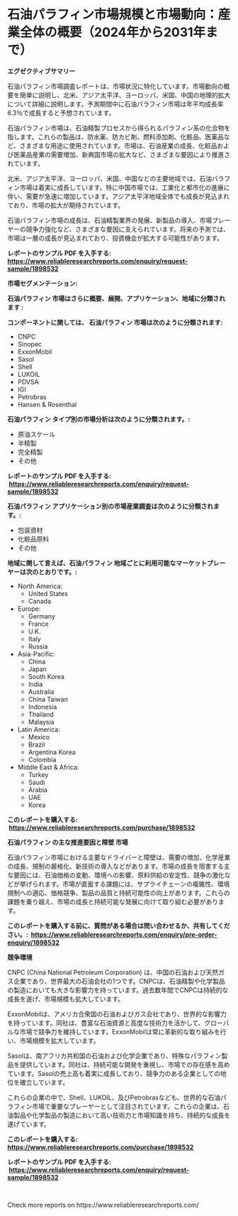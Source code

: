 <p><h1>石油パラフィン市場規模と市場動向：産業全体の概要（2024年から2031年まで）</h1></p><p><strong>エグゼクティブサマリー</strong></p>
<p><p>石油パラフィン市場調査レポートは、市場状況に特化しています。市場動向の概要を簡単に説明し、北米、アジア太平洋、ヨーロッパ、米国、中国の地理的拡大について詳細に説明します。予測期間中に石油パラフィン市場は年平均成長率6.3％で成長すると予想されています。</p><p>石油パラフィン市場は、石油精製プロセスから得られるパラフィン系の化合物を指します。これらの製品は、防水薬、防カビ剤、燃料添加剤、化粧品、医薬品など、さまざまな用途に使用されています。市場は、石油産業の成長、化粧品および医薬品産業の需要増加、新興国市場の拡大など、さまざまな要因により推進されています。</p><p>北米、アジア太平洋、ヨーロッパ、米国、中国などの主要地域では、石油パラフィン市場は着実に成長しています。特に中国市場では、工業化と都市化の進展に伴い、需要が急速に増加しています。アジア太平洋地域全体でも成長が見込まれており、市場の拡大が期待されています。</p><p>石油パラフィン市場の成長は、石油精製業界の発展、新製品の導入、市場プレーヤーの競争力強化など、さまざまな要因に支えられています。将来の予測では、市場は一層の成長が見込まれており、投資機会が拡大する可能性があります。</p></p>
<p><strong>レポートのサンプル PDF を入手する: <a href="https://www.reliableresearchreports.com/enquiry/request-sample/1898532">https://www.reliableresearchreports.com/enquiry/request-sample/1898532</a></strong></p>
<p><strong>市場セグメンテーション:</strong></p>
<p><strong> 石油パラフィン 市場はさらに概要、展開、アプリケーション、地域に分類されます :</strong></p>
<p><strong>コンポーネントに関しては、 石油パラフィン 市場は次のように分類されます: &nbsp;</strong></p>
<p><ul><li>CNPC</li><li>Sinopec</li><li>ExxonMobil</li><li>Sasol</li><li>Shell</li><li>LUKOIL</li><li>PDVSA</li><li>IGI</li><li>Petrobras</li><li>Hansen & Rosenthal</li></ul></p>
<p><strong> 石油パラフィン タイプ別の市場分析は次のように分類されます。:</strong></p>
<p><ul><li>原油スケール</li><li>半精製</li><li>完全精製</li><li>その他</li></ul></p>
<p><strong>レポートのサンプル PDF を入手する: &nbsp;<a href="https://www.reliableresearchreports.com/enquiry/request-sample/1898532">https://www.reliableresearchreports.com/enquiry/request-sample/1898532</a></strong></p>
<p><strong> 石油パラフィン アプリケーション別の市場産業調査は次のように分類されます。:</strong></p>
<p><ul><li>包装資材</li><li>化粧品原料</li><li>その他</li></ul></p>
<p><strong>地域に関して言えば、石油パラフィン 地域ごとに利用可能なマーケットプレーヤーは次のとおりです。:</strong></p>
<p><ul>
    <li>
        North America:
        <ul>
            <li>United States</li>
            <li>Canada</li>
        </ul>
    </li>
    <li>
        Europe:
        <ul>
            <li>Germany</li>
            <li>France</li>
            <li>U.K.</li>
            <li>Italy</li>
            <li>Russia</li>
        </ul>
    </li>
    <li>
        Asia-Pacific:
        <ul>
            <li>China</li>
            <li>Japan</li>
            <li>South Korea</li>
            <li>India</li>
            <li>Australia</li>
            <li>China Taiwan</li>
            <li>Indonesia</li>
            <li>Thailand</li>
            <li>Malaysia</li>
        </ul>
    </li>
    <li>
        Latin America:
        <ul>
            <li>Mexico</li>
            <li>Brazil</li>
            <li>Argentina Korea</li>
            <li>Colombia</li>
        </ul>
    </li>
    <li>
        Middle East & Africa:
        <ul>
            <li>Turkey</li>
            <li>Saudi</li>
            <li>Arabia</li>
            <li>UAE</li>
            <li>Korea</li>
        </ul>
    </li>
    </ul></p>
<p><strong>このレポートを購入する: &nbsp;<a href="https://www.reliableresearchreports.com/purchase/1898532">https://www.reliableresearchreports.com/purchase/1898532</a></strong></p>
<p><strong>石油パラフィン の主な推進要因と障壁 市場</strong></p>
<p><p>石油パラフィン市場における主要なドライバーと障壁は、需要の増加、化学産業の成長、規制の厳格化、新技術の導入などがあります。市場の成長を阻害する主な要因には、石油価格の変動、環境への影響、原料供給の安定性、競争の激化などが挙げられます。市場が直面する課題には、サプライチェーンの複雑性、環境規制への適応、価格競争、製品の品質と持続可能性の向上があります。これらの課題を乗り越え、市場の成長と持続可能な発展に向けて取り組む必要があります。</p></p>
<p><strong>このレポートを購入する前に、質問がある場合は問い合わせるか、共有してください。:&nbsp; <a href="https://www.reliableresearchreports.com/enquiry/pre-order-enquiry/1898532">https://www.reliableresearchreports.com/enquiry/pre-order-enquiry/1898532</a></strong></p>
<p><strong>競争環境</strong></p>
<p><p>CNPC (China National Petroleum Corporation) は、中国の石油および天然ガス企業であり、世界最大の石油会社の1つです。CNPCは、石油精製や化学製品の製造においても大きな影響力を持っています。過去数年間でCNPCは持続的な成長を遂げ、市場規模も拡大しています。</p><p>ExxonMobilは、アメリカ合衆国の石油およびガス会社であり、世界的な影響力を持っています。同社は、豊富な石油資源と高度な技術力を活かして、グローバルな市場で競争力を維持しています。ExxonMobilは常に革新的な取り組みを行い、市場規模を拡大しています。 </p><p>Sasolは、南アフリカ共和国の石油および化学企業であり、特殊なパラフィン製品を提供しています。同社は、持続可能な開発を重視し、市場での存在感を高めています。Sasolの売上高も着実に成長しており、競争力のある企業としての地位を確立しています。</p><p>これらの企業の中で、Shell、LUKOIL、及びPetrobrasなども、世界的な石油パラフィン市場で重要なプレーヤーとして注目されています。これらの企業は、石油製品や化学製品の製造において高い技術力と市場知識を持ち、持続的な成長を遂げています。</p></p>
<p><strong>このレポートを購入する: &nbsp; <a href="https://www.reliableresearchreports.com/purchase/1898532">https://www.reliableresearchreports.com/purchase/1898532</a></strong></p>
<p><strong>レポートのサンプル PDF を入手する: &nbsp;<a href="https://www.reliableresearchreports.com/enquiry/request-sample/1898532">https://www.reliableresearchreports.com/enquiry/request-sample/1898532</a></strong><strong></strong></p>
<p>&nbsp;</p>
<p>Check more reports on https://www.reliableresearchreports.com/</p>